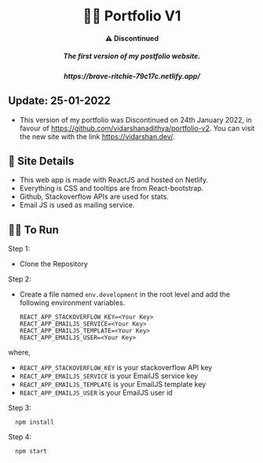 <h1 align='center'>🧑‍💻 Portfolio V1</h1> 
<h4 align='center'>⚠️ Discontinued</h4>

<h5 align='center'>The first version of my postfolio website.</h5>
<h5 align='center'>https://brave-ritchie-79c17c.netlify.app/</h5>
   

## Update: 25-01-2022
- This version of my portfolio was Discontinued on 24th January 2022, in favour of https://github.com/vidarshanadithya/portfolio-v2. You can visit the new site with the link https://vidarshan.dev/.



## 💁 Site Details

- This web app is made with ReactJS and hosted on Netlify.
- Everything is CSS and tooltips are from React-bootstrap.
- Github, Stackoverflow APIs are used for stats.
- Email JS is used as mailing service.
 

## 🏃‍♂️ To Run

Step 1:

- Clone the Repository

Step 2: 
- Create a file named `env.development` in the root level and add the following environment variables.
    
    
      REACT_APP_STACKOVERFLOW_KEY=<Your Key>
      REACT_APP_EMAILJS_SERVICE=<Your Key>
      REACT_APP_EMAILJS_TEMPLATE=<Your Key>
      REACT_APP_EMAILJS_USER=<Your Key>

where, 
- `REACT_APP_STACKOVERFLOW_KEY` is your stackoverflow API key
- `REACT_APP_EMAILJS_SERVICE` is your EmailJS service key
- `REACT_APP_EMAILJS_TEMPLATE` is your EmailJS template key
- `REACT_APP_EMAILJS_USER` is your EmailJS user id



Step 3:

      npm install

Step 4:

      npm start
